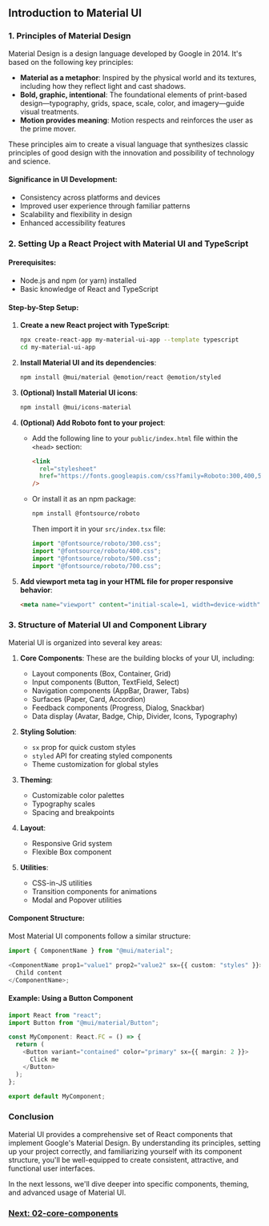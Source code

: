 ## Introduction to Material UI

### 1. Principles of Material Design

Material Design is a design language developed by Google in 2014. It's based on the following key principles:

- **Material as a metaphor**: Inspired by the physical world and its textures, including how they reflect light and cast shadows.
- **Bold, graphic, intentional**: The foundational elements of print-based design—typography, grids, space, scale, color, and imagery—guide visual treatments.
- **Motion provides meaning**: Motion respects and reinforces the user as the prime mover.

These principles aim to create a visual language that synthesizes classic principles of good design with the innovation and possibility of technology and science.

#### Significance in UI Development:

- Consistency across platforms and devices
- Improved user experience through familiar patterns
- Scalability and flexibility in design
- Enhanced accessibility features

### 2. Setting Up a React Project with Material UI and TypeScript

#### Prerequisites:

- Node.js and npm (or yarn) installed
- Basic knowledge of React and TypeScript

#### Step-by-Step Setup:

1. **Create a new React project with TypeScript**:

   ```bash
   npx create-react-app my-material-ui-app --template typescript
   cd my-material-ui-app
   ```

2. **Install Material UI and its dependencies**:

   ```bash
   npm install @mui/material @emotion/react @emotion/styled
   ```

3. **(Optional) Install Material UI icons**:

   ```bash
   npm install @mui/icons-material
   ```

4. **(Optional) Add Roboto font to your project**:

   - Add the following line to your `public/index.html` file within the `<head>` section:

     ```html
     <link
       rel="stylesheet"
       href="https://fonts.googleapis.com/css?family=Roboto:300,400,500,700&display=swap"
     />
     ```

   - Or install it as an npm package:

     ```bash
     npm install @fontsource/roboto
     ```

     Then import it in your `src/index.tsx` file:

     ```typescript
     import "@fontsource/roboto/300.css";
     import "@fontsource/roboto/400.css";
     import "@fontsource/roboto/500.css";
     import "@fontsource/roboto/700.css";
     ```

5. **Add viewport meta tag in your HTML file for proper responsive behavior**:

   ```html
   <meta name="viewport" content="initial-scale=1, width=device-width" />
   ```

### 3. Structure of Material UI and Component Library

Material UI is organized into several key areas:

1. **Core Components**: These are the building blocks of your UI, including:

   - Layout components (Box, Container, Grid)
   - Input components (Button, TextField, Select)
   - Navigation components (AppBar, Drawer, Tabs)
   - Surfaces (Paper, Card, Accordion)
   - Feedback components (Progress, Dialog, Snackbar)
   - Data display (Avatar, Badge, Chip, Divider, Icons, Typography)

2. **Styling Solution**:

   - `sx` prop for quick custom styles
   - `styled` API for creating styled components
   - Theme customization for global styles

3. **Theming**:

   - Customizable color palettes
   - Typography scales
   - Spacing and breakpoints

4. **Layout**:

   - Responsive Grid system
   - Flexible Box component

5. **Utilities**:
   - CSS-in-JS utilities
   - Transition components for animations
   - Modal and Popover utilities

#### Component Structure:

Most Material UI components follow a similar structure:

```typescript
import { ComponentName } from "@mui/material";

<ComponentName prop1="value1" prop2="value2" sx={{ custom: "styles" }}>
  Child content
</ComponentName>;
```

#### Example: Using a Button Component

```typescript
import React from "react";
import Button from "@mui/material/Button";

const MyComponent: React.FC = () => {
  return (
    <Button variant="contained" color="primary" sx={{ margin: 2 }}>
      Click me
    </Button>
  );
};

export default MyComponent;
```

### Conclusion

Material UI provides a comprehensive set of React components that implement Google's Material Design. By understanding its principles, setting up your project correctly, and familiarizing yourself with its component structure, you'll be well-equipped to create consistent, attractive, and functional user interfaces.

In the next lessons, we'll dive deeper into specific components, theming, and advanced usage of Material UI.

### [Next: 02-core-components](./02-core-components.md)
